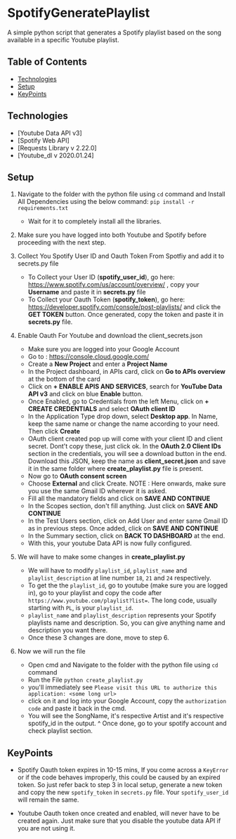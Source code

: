 # SpotifyGeneratePlaylist
A simple python script that generates a Spotify playlist based on the song available in a specific Youtube playlist.

## Table of Contents
* [Technologies](#Technologies)
* [Setup](#Setup)
* [KeyPoints](#KeyPoints)

## Technologies
* [Youtube Data API v3]
* [Spotify Web API]
* [Requests Library v 2.22.0]
* [Youtube_dl v 2020.01.24]

## Setup
1) Navigate to the folder with the python file using `cd` command and Install All Dependencies using the below command: 
`pip install -r requirements.txt`
    * Wait for it to completely install all the libraries.

2) Make sure you have logged into both Youtube and Spotify before proceeding with the next step.

3) Collect You Spotify User ID and Oauth Token From Spotfiy and add it to secrets.py file
    * To Collect your User ID (**spotify_user_id**), go here: https://www.spotify.com/us/account/overview/ , copy your **Username** and paste it in **secrets.py** file
    * To Collect your Oauth Token (**spotify_token**), go here: https://developer.spotify.com/console/post-playlists/ and click the **GET TOKEN** button. Once generated, copy the token and paste it in **secrets.py** file.

4) Enable Oauth For Youtube and download the client_secrets.json   
    * Make sure you are logged into your Google Account
    * Go to : https://console.cloud.google.com/
    * Create a **New Project** and enter a **Project Name**
    * In the Project dashboard, in APIs card, click on **Go to APIs overview** at the bottom of the card
    * Click on **+ ENABLE APIS AND SERVICES**, search for **YouTube Data API v3** and click on blue **Enable** button.
    * Once Enabled, go to Credentials from the left Menu, click on **+ CREATE CREDENTIALS** and select **OAuth client ID**
    * In the Application Type drop down, select **Desktop app**. In Name, keep the same name or change the name according to your need. Then click **Create**
    * OAuth client created pop up will come with your client ID and client secret. Dont't copy these, just click ok. In the **OAuth 2.0 Client IDs** section in the credentials, you will see a download button in the end. Download this JSON, keep the name as **client_secret.json** and save it in the same folder where **create_playlist.py** file is present.
    * Now go to **OAuth consent screen**
    * Choose **External** and click Create.
    NOTE : Here onwards, make sure you use the same Gmail ID wherever it is asked.
    * Fill all the mandatory fields and click on **SAVE AND CONTINUE**
    * In the Scopes section, don't fill anything. Just click on **SAVE AND CONTINUE**
    * In the Test Users section, click on Add User and enter same Gmail ID as in previous steps. Once added, click on **SAVE AND CONTINUE**
    * In the Summary section, click on **BACK TO DASHBOARD** at the end.
    * With this, your youtube Data API is now fully configured.

5) We will have to make some changes in **create_playlist.py**
    * We will have to modify `playlist_id`, `playlist_name` and `playlist_description` at line number `18`, `21` and `24` respectively.
    * To get the the `playlist_id`, go to youtube (make sure you are logged in), go to your playlist and copy the code after `https://www.youtube.com/playlist?list=`. The long code, usually starting with `PL`, is your `playlist_id`.
    * `playlist_name` and `playlist_description` represents your Spotify playlists name and description. So, you can give anything name and description you want there.
    * Once these 3 changes are done, move to step 6.

6) Now we will run the file
    * Open cmd and Navigate to the folder with the python file using `cd` command
    * Run the File `python create_playlist.py`   
    * you'll immediately see `Please visit this URL to authorize this application: <some long url>`
    * click on it and log into your Google Account, copy the `authorization code` and paste it back in the cmd.
    * You will see the SongName, it's respective Artist and it's respective spotify_id in the output.
    ^ Once done, go to your spotify account and check playlist section. 

## KeyPoints
* Spotify Oauth token expires in 10-15 mins, If you come across a `KeyError` or if the code behaves improperly, this could be caused by an expired token. So just refer back to step 3 in local setup, generate a new token and copy the new `spotify_token` in `secrets.py` file. Your `spotify_user_id` will remain the same.

* Youtube Oauth token once created and enabled, will never have to be created again. Just make sure that you disable the youtube data API if you are not using it.
